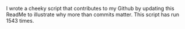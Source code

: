 I wrote a cheeky script that contributes to my Github by updating this ReadMe to illustrate why more than commits matter. This script has run 1543 times.